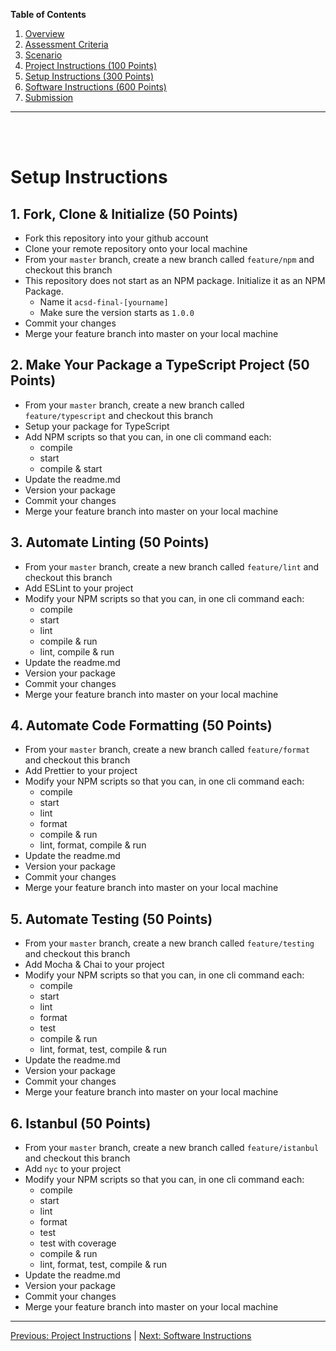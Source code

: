 **Table of Contents**
  1. [Overview](./readme.md)
  2. [Assessment Criteria](./criteria.md)
  3. [Scenario](./scenario.md)
  4. [Project Instructions (100 Points)](./project-instructions.md)
  5. [Setup Instructions (300 Points)](./setup-instructions.md)
  6. [Software Instructions (600 Points)](./software-instructions.md)
  7. [Submission](./submission.md)

---
<br/>
<br/>

# Setup Instructions

## 1. Fork, Clone & Initialize (50 Points)

- Fork this repository into your github account
- Clone your remote repository onto your local machine
- From your `master`  branch, create a new branch called `feature/npm` and checkout this branch
- This repository does not start as an NPM package. Initialize it as an NPM Package.
  - Name it `acsd-final-[yourname]`
  - Make sure the version starts as `1.0.0`
- Commit your changes
- Merge your feature branch into master on your local machine

## 2. Make Your Package a TypeScript Project (50 Points)
- From your `master`  branch, create a new branch called `feature/typescript` and checkout this branch
- Setup your package for TypeScript
- Add NPM scripts so that you can, in one cli command each:
  - compile
  - start
  - compile & start
- Update the readme.md
- Version your package
- Commit your changes
- Merge your feature branch into master on your local machine

## 3. Automate Linting (50 Points)
- From your `master`  branch, create a new branch called `feature/lint` and checkout this branch
- Add ESLint to your project
- Modify your NPM scripts so that you can, in one cli command each:
  - compile
  - start
  - lint
  - compile & run
  - lint, compile & run
- Update the readme.md
- Version your package
- Commit your changes
- Merge your feature branch into master on your local machine

## 4. Automate Code Formatting (50 Points)
- From your `master`  branch, create a new branch called `feature/format` and checkout this branch
- Add Prettier to your project
- Modify your NPM scripts so that you can, in one cli command each:
  - compile
  - start
  - lint
  - format
  - compile & run
  - lint, format, compile & run
- Update the readme.md
- Version your package
- Commit your changes
- Merge your feature branch into master on your local machine

## 5. Automate Testing (50 Points)
- From your `master`  branch, create a new branch called `feature/testing` and checkout this branch
- Add Mocha & Chai to your project
- Modify your NPM scripts so that you can, in one cli command each:
  - compile
  - start
  - lint
  - format
  - test
  - compile & run
  - lint, format, test, compile & run
- Update the readme.md
- Version your package
- Commit your changes
- Merge your feature branch into master on your local machine

## 6. Istanbul (50 Points)
- From your `master`  branch, create a new branch called `feature/istanbul` and checkout this branch
- Add `nyc` to your project
- Modify your NPM scripts so that you can, in one cli command each:
  - compile
  - start
  - lint
  - format
  - test
  - test with coverage
  - compile & run
  - lint, format, test, compile & run
- Update the readme.md
- Version your package
- Commit your changes
- Merge your feature branch into master on your local machine

--- 
[Previous: Project Instructions](./project-instructions.md) | [Next: Software Instructions](./software-instructions.md)